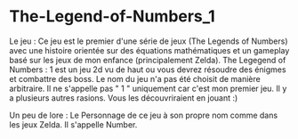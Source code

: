 # The-Legend-of-Numbers_1

Le jeu :
Ce jeu est le premier d'une série de jeux (The Legends of Numbers) avec une histoire orientée sur des équations mathématiques et un gameplay basé sur les jeux de mon enfance (principalement Zelda).
The Legegend of Numbers : 1 est un jeu 2d vu de haut ou vous devrez résoudre des énigmes et combattre des boss.
Le nom du jeu n'a pas été choisit de manière arbitraire. Il ne s'appelle  pas " 1 " uniquement car c'est mon premier jeu. Il y a plusieurs autres rasions. Vous les découvriraient en jouant :)

Un peu de lore :
Le Personnage de ce jeu à son propre nom comme dans les jeux Zelda. Il s'appelle Number.

